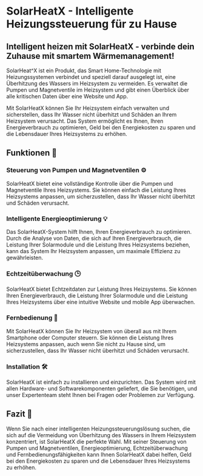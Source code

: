 # SolarHeatX - Intelligente Heizungssteuerung für zu Hause

## Intelligent heizen mit SolarHeatX - verbinde dein Zuhause mit smartem Wärmemanagement!

SolarHeat^X ist ein Produkt, das Smart Home-Technologie mit Heizungssystemen verbindet und speziell darauf ausgelegt ist, eine Überhitzung des Wassers im Heizsystem zu vermeiden. Es verwaltet die Pumpen und Magnetventile im Heizsystem und gibt einen Überblick über alle kritischen Daten über eine Website und App.

Mit SolarHeatX können Sie Ihr Heizsystem einfach verwalten und sicherstellen, dass Ihr Wasser nicht überhitzt und Schäden an Ihrem Heizsystem verursacht. Das System ermöglicht es Ihnen, Ihren Energieverbrauch zu optimieren, Geld bei den Energiekosten zu sparen und die Lebensdauer Ihres Heizsystems zu erhöhen.

## Funktionen 🔧

### Steuerung von Pumpen und Magnetventilen ⚙️

SolarHeatX bietet eine vollständige Kontrolle über die Pumpen und Magnetventile Ihres Heizsystems. Sie können einfach die Leistung Ihres Heizsystems anpassen, um sicherzustellen, dass Ihr Wasser nicht überhitzt und Schäden verursacht.

### Intelligente Energieoptimierung 💡

Das SolarHeatX-System hilft Ihnen, Ihren Energieverbrauch zu optimieren. Durch die Analyse von Daten, die sich auf Ihren Energieverbrauch, die Leistung Ihrer Solarmodule und die Leistung Ihres Heizsystems beziehen, kann das System Ihr Heizsystem anpassen, um maximale Effizienz zu gewährleisten.

### Echtzeitüberwachung 🕒

SolarHeatX bietet Echtzeitdaten zur Leistung Ihres Heizsystems. Sie können Ihren Energieverbrauch, die Leistung Ihrer Solarmodule und die Leistung Ihres Heizsystems über eine intuitive Website und mobile App überwachen.

### Fernbedienung 📱

Mit SolarHeatX können Sie Ihr Heizsystem von überall aus mit Ihrem Smartphone oder Computer steuern. Sie können die Leistung Ihres Heizsystems anpassen, auch wenn Sie nicht zu Hause sind, um sicherzustellen, dass Ihr Wasser nicht überhitzt und Schäden verursacht.

### Installation 🛠️

SolarHeatX ist einfach zu installieren und einzurichten. Das System wird mit allen Hardware- und Softwarekomponenten geliefert, die Sie benötigen, und unser Expertenteam steht Ihnen bei Fragen oder Problemen zur Verfügung.

## Fazit 📝

Wenn Sie nach einer intelligenten Heizungssteuerungslösung suchen, die sich auf die Vermeidung von Überhitzung des Wassers in Ihrem Heizsystem konzentriert, ist SolarHeatX die perfekte Wahl. Mit seiner Steuerung von Pumpen und Magnetventilen, Energieoptimierung, Echtzeitüberwachung und Fernbedienungsfähigkeiten kann Ihnen SolarHeatX dabei helfen, Geld bei den Energiekosten zu sparen und die Lebensdauer Ihres Heizsystems zu erhöhen.
